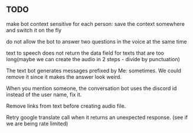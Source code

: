 ## TODO

make bot context sensitive for each person: save the context somewhere and switch it on the fly

do not allow the bot to answer two questions in the voice at the same time

text to speech does not return the data field for texts that are too long(maybe we can create the audio in 2 steps - divide by punctuation)

The text bot generates messages prefixed by Me: sometimes. We could remove it since it makes the answer look weird.

When you mention someone, the conversation bot uses the discord id instead of the user name, fix it.

Remove links from text before creating audio file.

Retry google translate call when it returns an unexpected response. (see if we are being rate limited)
